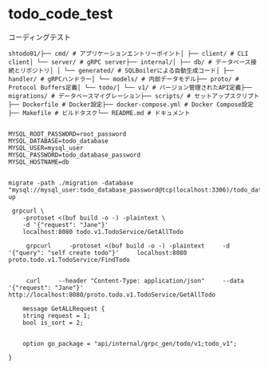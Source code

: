# todo_code_test
コーディングテスト

```shtodo01/├── cmd/ # アプリケーションエントリーポイント│ ├── client/ # CLI client│ └── server/ # gRPC server├── internal/│ ├── db/ # データベース接続とリポジトリ│ │ └── generated/ # SQLBoilerによる自動生成コード│ ├── handler/ # gRPCハンドラー│ └── models/ # 内部データモデル├── proto/ # Protocol Buffers定義│ └── todo/│ └── v1/ # バージョン管理されたAPI定義├── migrations/ # データベースマイグレーション├── scripts/ # セットアップスクリプト├── Dockerfile # Docker設定├── docker-compose.yml # Docker Compose設定├── Makefile # ビルドタスク└── README.md # ドキュメント```


```

MYSQL_ROOT_PASSWORD=root_password
MYSQL_DATABASE=todo_database
MYSQL_USER=mysql_user
MYSQL_PASSWORD=todo_database_password
MYSQL_HOSTNAME=db


migrate -path ./migration -database "mysql://mysql_user:todo_database_password@tcp(localhost:3306)/todo_database" up

 grpcurl \
    -protoset <(buf build -o -) -plaintext \
    -d '{"request": "Jane"}'
    localhost:8080 todo.v1.TodoService/GetAllTodo

     grpcurl     -protoset <(buf build -o -) -plaintext     -d '{"query": "self create todo"}'     localhost:8080 proto.todo.v1.TodoService/FindTodo


     curl     --header "Content-Type: application/json"     --data '{"request": "Jane"}'     http://localhost:8080/proto.todo.v1.TodoService/GetAllTodo

    message GetALLRequest {
    string request = 1;
    bool is_sort = 2;


    option go_package = "api/internal/grpc_gen/todo/v1;todo_v1";

}



```